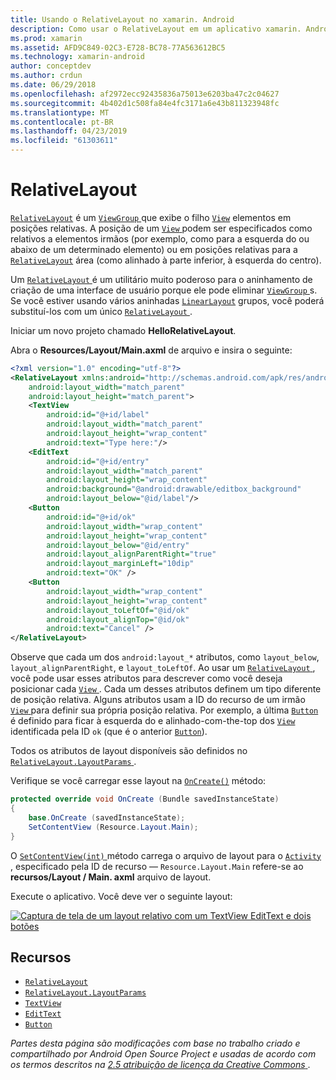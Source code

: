 ```yaml
---
title: Usando o RelativeLayout no xamarin. Android
description: Como usar o RelativeLayout em um aplicativo xamarin. Android
ms.prod: xamarin
ms.assetid: AFD9C849-02C3-E728-BC78-77A563612BC5
ms.technology: xamarin-android
author: conceptdev
ms.author: crdun
ms.date: 06/29/2018
ms.openlocfilehash: af2972ecc92435836a75013e6203ba47c2c04627
ms.sourcegitcommit: 4b402d1c508fa84e4fc3171a6e43b811323948fc
ms.translationtype: MT
ms.contentlocale: pt-BR
ms.lasthandoff: 04/23/2019
ms.locfileid: "61303611"
---
```

# <a name="relativelayout"></a>RelativeLayout

[`RelativeLayout`](https://developer.xamarin.com/api/type/Android.Widget.RelativeLayout/) é um [ `ViewGroup` ](https://developer.xamarin.com/api/type/Android.Views.ViewGroup/) que exibe o filho [`View`](https://developer.xamarin.com/api/type/Android.Views.View/)
elementos em posições relativas. A posição de um [ `View` ](https://developer.xamarin.com/api/type/Android.Views.View/) podem ser especificados como relativos a elementos irmãos (por exemplo, como para a esquerda do ou abaixo de um determinado elemento) ou em posições relativas para a [`RelativeLayout`](https://developer.xamarin.com/api/type/Android.Widget.RelativeLayout/)
área (como alinhado à parte inferior, à esquerda do centro).

Um [ `RelativeLayout` ](https://developer.xamarin.com/api/type/Android.Widget.RelativeLayout/) é um utilitário muito poderoso para o aninhamento de criação de uma interface de usuário porque ele pode eliminar [ `ViewGroup` ](https://developer.xamarin.com/api/type/Android.Views.ViewGroup/)s. Se você estiver usando vários aninhadas [`LinearLayout`](https://developer.xamarin.com/api/type/Android.Widget.LinearLayout/)
grupos, você poderá substituí-los com um único [ `RelativeLayout` ](https://developer.xamarin.com/api/type/Android.Widget.RelativeLayout/).

Iniciar um novo projeto chamado **HelloRelativeLayout**.

Abra o **Resources/Layout/Main.axml** de arquivo e insira o seguinte:

```xml
<?xml version="1.0" encoding="utf-8"?>
<RelativeLayout xmlns:android="http://schemas.android.com/apk/res/android"
    android:layout_width="match_parent"
    android:layout_height="match_parent">
    <TextView
        android:id="@+id/label"
        android:layout_width="match_parent"
        android:layout_height="wrap_content"
        android:text="Type here:"/>
    <EditText
        android:id="@+id/entry"
        android:layout_width="match_parent"
        android:layout_height="wrap_content"
        android:background="@android:drawable/editbox_background"
        android:layout_below="@id/label"/>
    <Button
        android:id="@+id/ok"
        android:layout_width="wrap_content"
        android:layout_height="wrap_content"
        android:layout_below="@id/entry"
        android:layout_alignParentRight="true"
        android:layout_marginLeft="10dip"
        android:text="OK" />
    <Button
        android:layout_width="wrap_content"
        android:layout_height="wrap_content"
        android:layout_toLeftOf="@id/ok"
        android:layout_alignTop="@id/ok"
        android:text="Cancel" />
</RelativeLayout>
```

Observe que cada um dos `android:layout_*` atributos, como `layout_below`, `layout_alignParentRight`, e `layout_toLeftOf`.
Ao usar um [ `RelativeLayout` ](https://developer.xamarin.com/api/type/Android.Widget.RelativeLayout/), você pode usar esses atributos para descrever como você deseja posicionar cada [ `View` ](https://developer.xamarin.com/api/type/Android.Views.View/). Cada um desses atributos definem um tipo diferente de posição relativa. Alguns atributos usam a ID do recurso de um irmão [ `View` ](https://developer.xamarin.com/api/type/Android.Views.View/) para definir sua própria posição relativa. Por exemplo, a última [ `Button` ](https://developer.xamarin.com/api/type/Android.Widget.Button/) é definido para ficar à esquerda do e alinhado-com-the-top dos [ `View` ](https://developer.xamarin.com/api/type/Android.Views.View/) identificada pela ID `ok` (que é o anterior [`Button`](https://developer.xamarin.com/api/type/Android.Widget.Button/)).

Todos os atributos de layout disponíveis são definidos no [ `RelativeLayout.LayoutParams` ](https://developer.xamarin.com/api/type/Android.Widget.RelativeLayout+LayoutParams/).

Verifique se você carregar esse layout na [`OnCreate()`](https://developer.xamarin.com/api/member/Android.App.Activity.OnCreate/p/Android.OS.Bundle/)
método:

```csharp
protected override void OnCreate (Bundle savedInstanceState)
{
    base.OnCreate (savedInstanceState);
    SetContentView (Resource.Layout.Main);
}
```

O [ `SetContentView(int)` ](https://developer.xamarin.com/api/member/Android.App.Activity.SetContentView/p/System.Int32/) método carrega o arquivo de layout para o [ `Activity` ](https://developer.xamarin.com/api/type/Android.App.Activity/), especificado pela ID de recurso &mdash; `Resource.Layout.Main` refere-se ao **recursos/Layout / Main. axml** arquivo de layout.

Execute o aplicativo. Você deve ver o seguinte layout:

[![Captura de tela de um layout relativo com um TextView EditText e dois botões](relative-layout-images/helloviews2.png)](relative-layout-images/helloviews2.png#lightbox)


## <a name="resources"></a>Recursos

-   [`RelativeLayout`](https://developer.xamarin.com/api/type/Android.Widget.RelativeLayout/)
-   [`RelativeLayout.LayoutParams`](https://developer.xamarin.com/api/type/Android.Widget.RelativeLayout+LayoutParams/)
-   [`TextView`](https://developer.xamarin.com/api/type/Android.Widget.TextView/)
-   [`EditText`](https://developer.xamarin.com/api/type/Android.Widget.EditText/)
-   [`Button`](https://developer.xamarin.com/api/type/Android.Widget.Button/)


*Partes desta página são modificações com base no trabalho criado e compartilhado por Android Open Source Project e usadas de acordo com os termos descritos na*
[*2.5 atribuição de licença da Creative Commons* ](http://creativecommons.org/licenses/by/2.5/).
